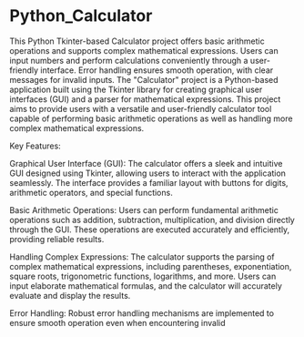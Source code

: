 # Python_Calculator
 This Python Tkinter-based Calculator project offers basic arithmetic operations and supports complex mathematical expressions. Users can input numbers and perform calculations conveniently through a user-friendly interface. Error handling ensures smooth operation, with clear messages for invalid inputs. 
The "Calculator" project is a Python-based application built using the Tkinter library for creating graphical user interfaces (GUI) and a parser for mathematical expressions. This project aims to provide users with a versatile and user-friendly calculator tool capable of performing basic arithmetic operations as well as handling more complex mathematical expressions.

Key Features:

Graphical User Interface (GUI):
The calculator offers a sleek and intuitive GUI designed using Tkinter, allowing users to interact with the application seamlessly. The interface provides a familiar layout with buttons for digits, arithmetic operators, and special functions.

Basic Arithmetic Operations:
Users can perform fundamental arithmetic operations such as addition, subtraction, multiplication, and division directly through the GUI. These operations are executed accurately and efficiently, providing reliable results.

Handling Complex Expressions:
The calculator supports the parsing of complex mathematical expressions, including parentheses, exponentiation, square roots, trigonometric functions, logarithms, and more. Users can input elaborate mathematical formulas, and the calculator will accurately evaluate and display the results.

Error Handling:
Robust error handling mechanisms are implemented to ensure smooth operation even when encountering invalid
